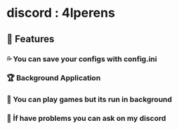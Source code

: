 # discord : 4lperens

## 💚 Features
### 💦 You can save your configs with config.ini
### 🏆 Background Application
### 🎲 You can play games but its run in background
### 📩 İf have problems you can ask on my discord



